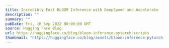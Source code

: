 ```yaml
---
title: Incredibly Fast BLOOM Inference with DeepSpeed and Accelerate
description: ""
summary: ""
pubDate: Fri, 16 Sep 2022 00:00:00 GMT
source: Hugging Face Blog
url: https://huggingface.co/blog/bloom-inference-pytorch-scripts
thumbnail: "https://huggingface.co/blog/assets/bloom-inference-pytorch-scripts/thumbnail.png"
---
```


